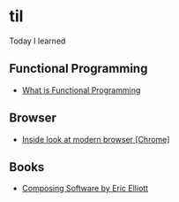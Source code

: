 # til
Today I learned

## Functional Programming

* [What is Functional Programming](/books/composing-software/3-what-is-functional-programming.md)

## Browser

- [Inside look at modern browser [Chrome]](./browser/readme.md)

## Books

* [Composing Software by Eric Elliott](/books/composing-software/readme.md)